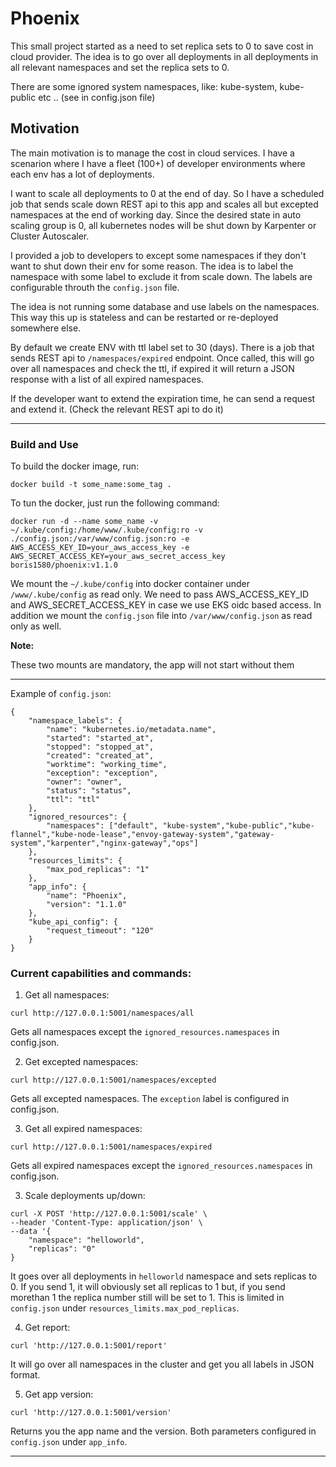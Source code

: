 # Phoenix
This small project started as a need to set replica sets to 0 to save cost in cloud provider. The idea is to go over all deployments in all deployments in all relevant namespaces and set the replica sets to 0.

There are some ignored system namespaces, like: kube-system, kube-public etc .. (see in config.json file)

## Motivation
The main motivation is to manage the cost in cloud services.
I have a scenarion where I have a fleet (100+) of developer environments where each env has a lot of deployments.

I want to scale all deployments to 0 at the end of day. So I have a scheduled job that sends scale down REST api to this app and scales all but excepted namespaces at the end of working day.
Since the desired state in auto scaling group is 0, all kubernetes nodes will be shut down by Karpenter or Cluster Autoscaler.

I provided a job to developers to except some namespaces if they don't want to shut down their env for some reason.
The idea is to label the namespace with some label to exclude it from scale down.
The labels are configurable throuth the `config.json` file.

The idea is not running some database and use labels on the namespaces. This way this up is stateless and can be restarted or re-deployed somewhere else.

By default we create ENV with ttl label set to 30 (days). There is a job that sends REST api to `/namespaces/expired` endpoint. Once called, this will go over all namespaces and check the ttl, if expired it will return a JSON response with a list of all expired namespaces.

If the developer want to extend the expiration time, he can send a request and extend it. (Check the relevant REST api to do it)

---
### Build and Use

To build the docker image, run:

```
docker build -t some_name:some_tag .
```

To tun the docker, just run the following command:

```
docker run -d --name some_name -v ~/.kube/config:/home/www/.kube/config:ro -v ./config.json:/var/www/config.json:ro -e AWS_ACCESS_KEY_ID=your_aws_access_key -e AWS_SECRET_ACCESS_KEY=your_aws_secret_access_key boris1580/phoenix:v1.1.0
```
We mount the `~/.kube/config` into docker container under `/www/.kube/config` as read only.
We need to pass AWS_ACCESS_KEY_ID and AWS_SECRET_ACCESS_KEY in case we use EKS oidc based access.
In addition we mount the `config.json` file into `/var/www/config.json` as read only as well.

**Note:**

These two mounts are mandatory, the app will not start without them

---
Example of `config.json`:

```
{
    "namespace_labels": {
        "name": "kubernetes.io/metadata.name",
        "started": "started_at",
        "stopped": "stopped_at",
        "created": "created_at",
        "worktime": "working_time",
        "exception": "exception",
        "owner": "owner",
        "status": "status",
        "ttl": "ttl"
    },
    "ignored_resources": {
        "namespaces": ["default", "kube-system","kube-public","kube-flannel","kube-node-lease","envoy-gateway-system","gateway-system","karpenter","nginx-gateway","ops"]
    },
    "resources_limits": {
        "max_pod_replicas": "1"
    },
    "app_info": {
        "name": "Phoenix",
        "version": "1.1.0"
    },
    "kube_api_config": {
        "request_timeout": "120"
    }
}

````


### Current capabilities and commands:


1. Get all namespaces: 

```
curl http://127.0.0.1:5001/namespaces/all
```

Gets all namespaces except the `ignored_resources.namespaces` in config.json.

2. Get excepted namespaces:

```
curl http://127.0.0.1:5001/namespaces/excepted
```

Gets all excepted namespaces. The `exception` label is configured in config.json.

3. Get all expired namespaces: 

```
curl http://127.0.0.1:5001/namespaces/expired
```

Gets all expired namespaces except the `ignored_resources.namespaces` in config.json.

3. Scale deployments up/down:

```
curl -X POST 'http://127.0.0.1:5001/scale' \
--header 'Content-Type: application/json' \
--data '{
    "namespace": "helloworld",
    "replicas": "0"
}
```
It goes over all deployments in `helloworld` namespace and sets replicas to 0.
If you send 1, it will obviously set all replicas to 1 but, if you send morethan 1 the replica number still will be set to 1. This is limited in `config.json` under `resources_limits.max_pod_replicas`.

4. Get report:

```
curl 'http://127.0.0.1:5001/report'
```

It will go over all namespaces in the cluster and get you all labels in JSON format.

5. Get app version:

```
curl 'http://127.0.0.1:5001/version'
```
Returns you the app name and the version. Both parameters configured in `config.json` under `app_info`.

---
